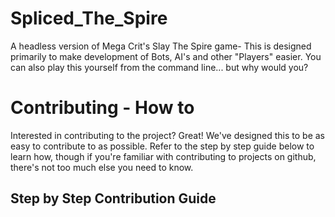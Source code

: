 # Spliced_The_Spire
A headless version of Mega Crit's Slay The Spire game- This is designed primarily to make development of Bots, AI's and other "Players" easier. You can also play this yourself from the command line... but why would you?


# Contributing - How to

Interested in contributing to the project? Great! We've designed this to be as easy to contribute to as possible. Refer to the step by step guide below to learn how, though if you're familiar with contributing to projects on github, there's not too much else you need to know.

## Step by Step Contribution Guide
